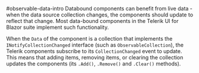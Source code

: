 #observable-data-intro
Databound components can benefit from live data - when the data source collection changes, the components should update to reflect that change. Most data-bound components in the Telerik UI for Blazor suite implement such functionality.

When the `Data` of the component is a collection that implements the `INotifyCollectionChanged` interface (such as `ObservableCollection`), the Telerik components subscribe to its `CollectionChanged` event to update. This means that adding items, removing items, or clearing the collection updates the components (its `.Add()`, `.Remove()` and `.Clear()` methods).